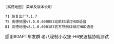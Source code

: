 
    [高德地图] 菜单及版本说明

    71 恢复出厂7.1.7
    75 高德地图v7.5.0.600082巡航红绿灯HUD语音   
    81 高德地图v8.1.0.600185官方导航红绿灯HUD语音
	
感谢90APT车友群 老八秘制小汉堡-H6安波福协助测试










		
		
		
		


		
		
		
		
		
		
		
		
		